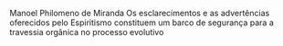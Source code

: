 Manoel Philomeno de Miranda
Os esclarecimentos e as advertências oferecidos pelo Espiritismo constituem um barco de segurança para a travessia orgânica no processo evolutivo
